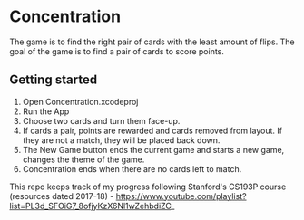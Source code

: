 # Concentration
The game is to find the right pair of cards with the least amount of flips.
The goal of the game is to find a pair of cards to score points.

## Getting started
1. Open Concentration.xcodeproj
2. Run the App
3. Choose two cards and turn them face-up.
4. If cards a pair, points are rewarded and cards removed from layout. If they are not a match, they will be placed back down.
5. The New Game button ends the current game and starts a new game, changes the theme of the game.
6. Concentration ends when there are no cards left to match.

This repo keeps track of my progress following Stanford's CS193P course (resources dated 2017-18) - https://www.youtube.com/playlist?list=PL3d_SFOiG7_8ofjyKzX6Nl1wZehbdiZC_
